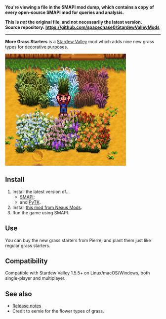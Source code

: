 **You're viewing a file in the SMAPI mod dump, which contains a copy of every open-source SMAPI mod
for queries and analysis.**

**This is _not_ the original file, and not necessarily the latest version.**  
**Source repository: https://github.com/spacechase0/StardewValleyMods**

----

**More Grass Starters** is a [Stardew Valley](http://stardewvalley.net/) mod which adds nine new
grass types for decorative purposes.

![](screenshot.png)

## Install
1. Install the latest version of...
   * [SMAPI](https://smapi.io);
   * and [PyTK](https://www.nexusmods.com/stardewvalley/mods/1726).
2. Install [this mod from Nexus Mods](http://www.nexusmods.com/stardewvalley/mods/1702).
3. Run the game using SMAPI.

## Use
You can buy the new grass starters from Pierre, and plant them just like regular grass starters.

## Compatibility
Compatible with Stardew Valley 1.5.5+ on Linux/macOS/Windows, both single-player and multiplayer.

## See also
* [Release notes](release-notes.md)
* Credit to eemie for the flower types of grass.
